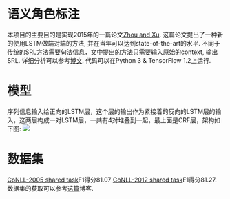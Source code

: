 # 语义角色标注
本项目的主要目的是实现2015年的一篇论文[Zhou and Xu](https://www.researchgate.net/publication/283806596_End-To-end_learning_of_semantic_role_labeling_using_recurrent_neural_networks). 这篇论文提出了一种新的使用LSTM做端对端的方法, 并在当年可以达到state-of-the-art的水平. 不同于传统的SRL方法需要句法信息，文中提出的方法只需要输入原始的context, 输出SRL. 详细分析可以参考[博文](https://blog.csdn.net/m0_37722110/article/details/96202467). 代码可以在Python 3 & TensorFlow 1.2上运行.

# 模型
序列信息输入给正向的LSTM层，这个层的输出作为紧接着的反向的LSTM层的输入，这两层构成一对LSTM层，一共有4对堆叠到一起，最上面是CRF层，架构如下图:
![](https://github.com/mmichazzj/Semantic-Role-Labeling/blob/master/pics/pic1.jpg)

# 数据集
[CoNLL-2005 shared task](https://www.cs.upc.edu/~srlconll/soft.html)F1得分81.07
[CoNLL-2012 shared task](http://conll.cemantix.org/2012/data.html)F1得分81.27.
数据集的获取可以参考[这篇](https://www.jianshu.com/p/025bf2bd0ed5)博客.
